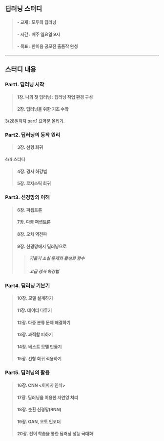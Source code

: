 ## 딥러닝 스터디

>#### - 교재 : 모두의 딥러닝
>#### - 시간 : 매주 일요일 9시
>#### - 목표 : 한이음 공모전 출품작 완성

---
## 스터디 내용
### Part1. 딥러닝 시작  
>#### 1장. 나의 첫 딥러닝 : 딥러닝 작업 환경 구성
>#### 2장. 딥러닝을 위한 기초 수학
3/28일까지 part1 요약문 올리기.

### Part2. 딥러닝의 동작 원리
>#### 3장. 선형 회귀
4/4 스터디
>#### 4장. 경사 하강법
>#### 5장. 로지스틱 회귀

### Part3. 신경망의 이해
>#### 6장. 퍼셉트론
>#### 7장. 다층 퍼셉트론
>#### 8장. 오차 역전파
>#### 9장. 신경망에서 딥러닝으로
  >>##### 기울기 소실 문제와 활성화 함수
  >>##### 고급 경사 하강법

### Part4. 딥러닝 기본기
>#### 10장. 모델 설계하기
>#### 11장. 데이터 다루기
>#### 12장. 다중 분류 문제 해결하기
>#### 13장. 과적합 피하기
>#### 14장. 베스트 모델 만들기
>#### 15장. 선형 회귀 적용하기

### Part5. 딥러닝의 활용
>#### 16장. CNN <이미지 인식>
>#### 17장. 딥러닝을 이용한 자연엉 처리
>#### 18장. 순환 신경망(RNN)
>#### 19장. GAN, 오토 인코더
>#### 20장. 전이 학습을 통한 딥러닝 성능 극대화